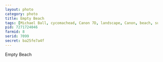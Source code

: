 ```yaml
---
layout: photo
category: photo
title: Empty Beach
tags: [Michael Ball, cycomachead, Canon 7D, landscape, Canon, beach, summer, ocean, sand, sky, Huntington Beach, city beach, lifeguard, tower, 10, blue, travel]
pid: 7271724046
farmid: 8
serid: 7099
secret: ba25fe7a4f
---
```


Empty Beach